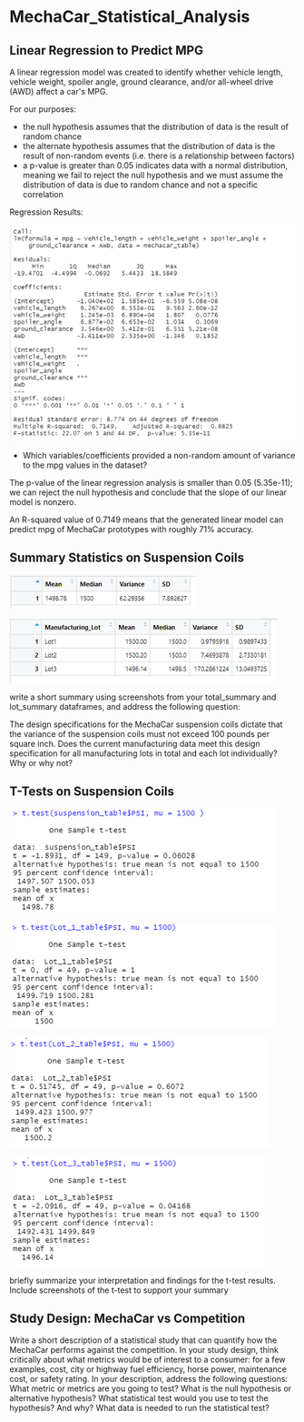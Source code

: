 # MechaCar_Statistical_Analysis

## Linear Regression to Predict MPG

A linear regression model was created to identify whether vehicle length, vehicle weight, spoiler angle, ground clearance, and/or all-wheel drive (AWD) affect a car's MPG.

For our purposes:

- the null hypothesis assumes that the distribution of data is the result of random chance
- the alternate hypothesis assumes that the distribution of data is the result of non-random events (i.e. there is a relationship between factors)
- a p-value is greater than 0.05 indicates data with a normal distribution, meaning we fail to reject the null hypothesis and we must assume the distribution of data is due to random chance and not a specific correlation

Regression Results:

![D1 screenshot](https://github.com/cewarkentin/MechaCar_Statistical_Analysis/blob/main/D1%20screenshot.png)

- Which variables/coefficients provided a non-random amount of variance to the mpg values in the dataset?

The p-value of the linear regression analysis is smaller than 0.05 (5.35e-11); we can reject the null hypothesis and conclude that the slope of our linear model is nonzero.

An R-squared value of 0.7149 means that the generated linear model can predict mpg of MechaCar prototypes with roughly 71% accuracy. 

## Summary Statistics on Suspension Coils



![D2 total summary](https://github.com/cewarkentin/MechaCar_Statistical_Analysis/blob/main/D2%20total%20summary.png)

![D2 lot summary](https://github.com/cewarkentin/MechaCar_Statistical_Analysis/blob/main/D2%20lot%20summary.png)

write a short summary using screenshots from your total_summary and lot_summary dataframes, and address the following question:

The design specifications for the MechaCar suspension coils dictate that the variance of the suspension coils must not exceed 100 pounds per square inch. Does the current manufacturing data meet this design specification for all manufacturing lots in total and each lot individually? Why or why not?

## T-Tests on Suspension Coils



![D3 total t-test](https://github.com/cewarkentin/MechaCar_Statistical_Analysis/blob/main/D3%20total%20t-test.png)

![D3 lot1 t-test](https://github.com/cewarkentin/MechaCar_Statistical_Analysis/blob/main/D3%20lot1%20t-test.png)

![D3 lot2 t-test](https://github.com/cewarkentin/MechaCar_Statistical_Analysis/blob/main/D3%20lot2%20t-test.png)

![D3 lot3 t-test](https://github.com/cewarkentin/MechaCar_Statistical_Analysis/blob/main/D3%20lot3%20t-test.png)

briefly summarize your interpretation and findings for the t-test results. Include screenshots of the t-test to support your summary

## Study Design: MechaCar vs Competition

Write a short description of a statistical study that can quantify how the MechaCar performs against the competition. In your study design, think critically about what metrics would be of interest to a consumer: for a few examples, cost, city or highway fuel efficiency, horse power, maintenance cost, or safety rating.
In your description, address the following questions:
What metric or metrics are you going to test?
What is the null hypothesis or alternative hypothesis?
What statistical test would you use to test the hypothesis? And why?
What data is needed to run the statistical test?
